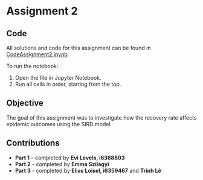  # Assignment 2

## Code
All solutions and code for this assignment can be found in [CodeAssignment2.ipynb](CodeAssignment2.ipynb). 

To run the notebook:
1. Open the file in Jupyter Notebook.  
2. Run all cells in order, starting from the top.

## Objective
The goal of this assignment was to investigate how the recovery rate affects epidemic outcomes using the SIRD model.

## Contributions
- **Part 1** – completed by **Evi Levels, i6368803**
- **Part 2** - completed by **Emma Szilagyi**
- **Part 3** - completed by **Elias Loisel, i6359467** and **Trinh Lê**
